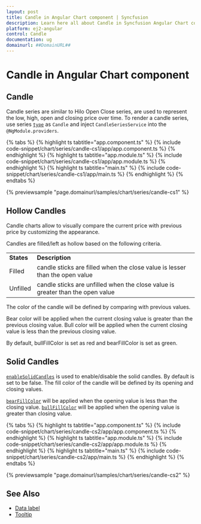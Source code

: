 ```yaml
---
layout: post
title: Candle in Angular Chart component | Syncfusion
description: Learn here all about Candle in Syncfusion Angular Chart component of Syncfusion Essential JS 2 and more.
platform: ej2-angular
control: Candle
documentation: ug
domainurl: ##DomainURL##
---
```


# Candle in Angular Chart component

## Candle

Candle series are similar to Hilo Open Close series, are used to represent the low, high, open and closing price over time. To render a candle series, use series [`type`](https://ej2.syncfusion.com/angular/documentation/api/chart/seriesDirective/#type) as `Candle` and inject `CandleSeriesService` into the `@NgModule.providers`.

{% tabs %}
{% highlight ts tabtitle="app.component.ts" %}
{% include code-snippet/chart/series/candle-cs1/app/app.component.ts %}
{% endhighlight %}
{% highlight ts tabtitle="app.module.ts" %}
{% include code-snippet/chart/series/candle-cs1/app/app.module.ts %}
{% endhighlight %}
{% highlight ts tabtitle="main.ts" %}
{% include code-snippet/chart/series/candle-cs1/app/main.ts %}
{% endhighlight %}
{% endtabs %}
  
{% previewsample "page.domainurl/samples/chart/series/candle-cs1" %}

## Hollow Candles

Candle charts allow to visually compare the current price with previous price by customizing the appearance.

Candles are filled/left as hollow based on the following criteria.

<!-- markdownlint-disable MD033 -->
<table>
<tr>
<td><b>States</b></td>
<td><b>Description </b></td>
</tr>
<tr>
<td>Filled</td>
<td>candle sticks are filled when the close value is lesser than the open value</td>
</tr>
<tr>
<td>Unfilled</td>
<td>candle sticks are unfilled when the close value is greater than the open value</td>
</tr>
</table>

The color of the candle will be defined by comparing with previous values.

Bear color  will be applied when the current closing value is greater than the previous closing value.
Bull color will be applied when the current closing value is less than the previous closing value.

By default, bullFillColor is set as red and bearFillColor is set as green.

## Solid Candles

[`enableSolidCandles`](https://ej2.syncfusion.com/angular/documentation/api/chart/seriesDirective/#enableSolidCandles) is used to enable/disable the solid candles. By default is set to be false. The fill color of the candle will be defined by its opening and closing values.

[`bearFillColor`](https://ej2.syncfusion.com/angular/documentation/api/chart/seriesDirective/#bearFillColor) will be applied when the opening value is less than the closing value.
[`bullFillColor`](https://ej2.syncfusion.com/angular/documentation/api/chart/seriesDirective/#bullFillColor) will be applied when the opening value is greater than closing value.

{% tabs %}
{% highlight ts tabtitle="app.component.ts" %}
{% include code-snippet/chart/series/candle-cs2/app/app.component.ts %}
{% endhighlight %}
{% highlight ts tabtitle="app.module.ts" %}
{% include code-snippet/chart/series/candle-cs2/app/app.module.ts %}
{% endhighlight %}
{% highlight ts tabtitle="main.ts" %}
{% include code-snippet/chart/series/candle-cs2/app/main.ts %}
{% endhighlight %}
{% endtabs %}
  
{% previewsample "page.domainurl/samples/chart/series/candle-cs2" %}

## See Also

* [Data label](../data-labels/)
* [Tooltip](../tool-tip/)